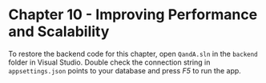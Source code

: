 # Chapter 10 - Improving Performance and Scalability

To restore the backend code for this chapter, open `QandA.sln` in the `backend` folder in Visual Studio. Double check the connection string in `appsettings.json` points to your database and press *F5* to run the app.